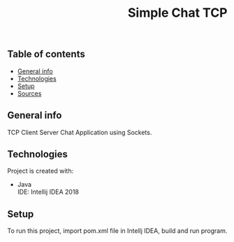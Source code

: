 <h1 align="right">Simple Chat TCP</h1><br>

## Table of contents
* [General info](#general-info)
* [Technologies](#technologies)
* [Setup](#setup)
* [Sources](#sources)

## General info
TCP Client Server Chat Application using Sockets.

## Technologies
Project is created with:
* Java  
IDE: Intellij IDEA 2018

## Setup
To run this project, import pom.xml file in Intellj IDEA, build and run program.
